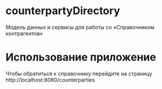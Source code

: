 # counterpartyDirectory
Модель данных и сервисы для работы со «Справочником контрагентов»

# Использование приложение
Чтобы обратиться к справочнику перейдите на страницу 
http://localhost:8080/counterparties 